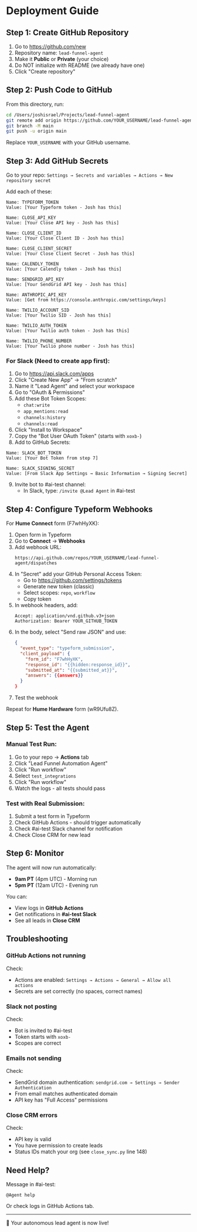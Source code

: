 # Deployment Guide

## Step 1: Create GitHub Repository

1. Go to https://github.com/new
2. Repository name: `lead-funnel-agent`
3. Make it **Public** or **Private** (your choice)
4. Do NOT initialize with README (we already have one)
5. Click "Create repository"

## Step 2: Push Code to GitHub

From this directory, run:

```bash
cd /Users/joshisrael/Projects/lead-funnel-agent
git remote add origin https://github.com/YOUR_USERNAME/lead-funnel-agent.git
git branch -M main
git push -u origin main
```

Replace `YOUR_USERNAME` with your GitHub username.

## Step 3: Add GitHub Secrets

Go to your repo: `Settings → Secrets and variables → Actions → New repository secret`

Add each of these:

```
Name: TYPEFORM_TOKEN
Value: [Your Typeform token - Josh has this]

Name: CLOSE_API_KEY
Value: [Your Close API key - Josh has this]

Name: CLOSE_CLIENT_ID
Value: [Your Close Client ID - Josh has this]

Name: CLOSE_CLIENT_SECRET
Value: [Your Close Client Secret - Josh has this]

Name: CALENDLY_TOKEN
Value: [Your Calendly token - Josh has this]

Name: SENDGRID_API_KEY
Value: [Your SendGrid API key - Josh has this]

Name: ANTHROPIC_API_KEY
Value: [Get from https://console.anthropic.com/settings/keys]

Name: TWILIO_ACCOUNT_SID
Value: [Your Twilio SID - Josh has this]

Name: TWILIO_AUTH_TOKEN
Value: [Your Twilio auth token - Josh has this]

Name: TWILIO_PHONE_NUMBER
Value: [Your Twilio phone number - Josh has this]
```

### For Slack (Need to create app first):

1. Go to https://api.slack.com/apps
2. Click "Create New App" → "From scratch"
3. Name it "Lead Agent" and select your workspace
4. Go to "OAuth & Permissions"
5. Add these Bot Token Scopes:
   - `chat:write`
   - `app_mentions:read`
   - `channels:history`
   - `channels:read`
6. Click "Install to Workspace"
7. Copy the "Bot User OAuth Token" (starts with `xoxb-`)
8. Add to GitHub Secrets:

```
Name: SLACK_BOT_TOKEN
Value: [Your Bot Token from step 7]

Name: SLACK_SIGNING_SECRET
Value: [From Slack App Settings → Basic Information → Signing Secret]
```

9. Invite bot to #ai-test channel:
   - In Slack, type: `/invite @Lead Agent` in #ai-test

## Step 4: Configure Typeform Webhooks

For **Hume Connect** form (F7whHyXK):

1. Open form in Typeform
2. Go to **Connect** → **Webhooks**
3. Add webhook URL:
   ```
   https://api.github.com/repos/YOUR_USERNAME/lead-funnel-agent/dispatches
   ```
4. In "Secret" add your GitHub Personal Access Token:
   - Go to https://github.com/settings/tokens
   - Generate new token (classic)
   - Select scopes: `repo`, `workflow`
   - Copy token
5. In webhook headers, add:
   ```
   Accept: application/vnd.github.v3+json
   Authorization: Bearer YOUR_GITHUB_TOKEN
   ```
6. In the body, select "Send raw JSON" and use:
   ```json
   {
     "event_type": "typeform_submission",
     "client_payload": {
       "form_id": "F7whHyXK",
       "response_id": "{{hidden:response_id}}",
       "submitted_at": "{{submitted_at}}",
       "answers": {{answers}}
     }
   }
   ```
7. Test the webhook

Repeat for **Hume Hardware** form (wR9Ufu8Z).

## Step 5: Test the Agent

### Manual Test Run:

1. Go to your repo → **Actions** tab
2. Click "Lead Funnel Automation Agent"
3. Click "Run workflow"
4. Select `test_integrations`
5. Click "Run workflow"
6. Watch the logs - all tests should pass

### Test with Real Submission:

1. Submit a test form in Typeform
2. Check GitHub Actions - should trigger automatically
3. Check #ai-test Slack channel for notification
4. Check Close CRM for new lead

## Step 6: Monitor

The agent will now run automatically:
- **9am PT** (4pm UTC) - Morning run
- **5pm PT** (12am UTC) - Evening run

You can:
- View logs in **GitHub Actions**
- Get notifications in **#ai-test Slack**
- See all leads in **Close CRM**

## Troubleshooting

### GitHub Actions not running

Check:
- Actions are enabled: `Settings → Actions → General → Allow all actions`
- Secrets are set correctly (no spaces, correct names)

### Slack not posting

Check:
- Bot is invited to #ai-test
- Token starts with `xoxb-`
- Scopes are correct

### Emails not sending

Check:
- SendGrid domain authentication: `sendgrid.com → Settings → Sender Authentication`
- From email matches authenticated domain
- API key has "Full Access" permissions

### Close CRM errors

Check:
- API key is valid
- You have permission to create leads
- Status IDs match your org (see `close_sync.py` line 148)

## Need Help?

Message in #ai-test:
```
@Agent help
```

Or check logs in GitHub Actions tab.

---

🚀 Your autonomous lead agent is now live!
